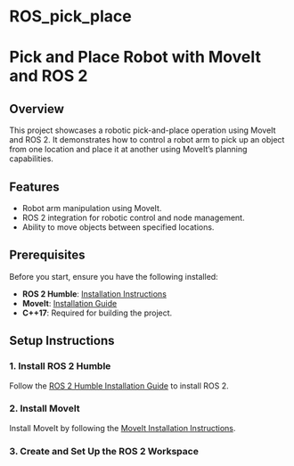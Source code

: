 # ROS_pick_place
# Pick and Place Robot with MoveIt and ROS 2

## Overview

This project showcases a robotic pick-and-place operation using MoveIt and ROS 2. It demonstrates how to control a robot arm to pick up an object from one location and place it at another using MoveIt’s planning capabilities.

## Features

- Robot arm manipulation using MoveIt.
- ROS 2 integration for robotic control and node management.
- Ability to move objects between specified locations.

## Prerequisites

Before you start, ensure you have the following installed:

- **ROS 2 Humble**: [Installation Instructions](https://docs.ros.org/en/humble/Installation.html)
- **MoveIt**: [Installation Guide](https://moveit.ros.org/install/)
- **C++17**: Required for building the project.

## Setup Instructions

### 1. Install ROS 2 Humble

Follow the [ROS 2 Humble Installation Guide](https://docs.ros.org/en/humble/Installation.html) to install ROS 2.

### 2. Install MoveIt

Install MoveIt by following the [MoveIt Installation Instructions](https://moveit.ros.org/install/).

### 3. Create and Set Up the ROS 2 Workspace




